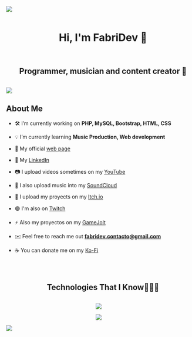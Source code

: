 
<!--horizontal divider(gradiant)-->
<img src="https://user-images.githubusercontent.com/73097560/115834477-dbab4500-a447-11eb-908a-139a6edaec5c.gif">

<!--h1 without bottom border-->
<div id="user-content-toc">
  <ul align="center">
    <summary><h1 style="display: inline-block">Hi, I'm FabriDev 👋</h1></summary>
  </ul>
</div>

<!--h2 without bottom border-->
<div id="user-content-toc">
  <ul align="center">
    <summary><h2 style="display: inline-block">Programmer, musician and content creator 🧉</h2></summary>
  </ul>
</div>
<img src="https://i.imgur.com/ELJWDzq.jpeg">

<!--Intro start-->
## About Me
- 🛠️ I’m currently working on **PHP, MySQL, Bootstrap, HTML, CSS**

- 💡 I’m currently learning **Music Production, Web development**

- 🔗 My official [web page](https://fabridev1.wordpress.com/)

- 🔵 My [LinkedIn](https://www.linkedin.com/in/fabrizio-fiorentino-galv%C3%A1n-51ba482a5/)

- 📷 I upload videos sometimes on my [YouTube](https://www.youtube.com/channel/UCrjx2KlK3FJIRNzMkoBCjGA)

- 🎵 I also upload music into my [SoundCloud](https://soundcloud.com/fabri-dev)

- 🏪 I upload my proyects on my [Itch.io](https://fabridev.itch.io/)

- 🟣 I'm also on [Twitch](https://www.twitch.tv/fabrior8)

- ⚡ Also my proyectos on my [GameJolt](https://gamejolt.com/@FabriDev)

- ✉️ Feel free to reach me out **fabridev.contacto@gmail.com**

- ☕ You can donate me on my [Ko-Fi](https://ko-fi.com/fabridev)
<br>
<!--Intro end-->

<!--h1 without bottom border-->
<div id="user-content-toc">
  <ul align="center">
    <summary><h2 style="display: inline-block">Technologies That I Know👨🏻‍💻</h2></summary>
  </ul>
</div>
<!--tech stack icons-->
<p align="center">
  <a href="https://skillicons.dev">
    <img src="https://skillicons.dev/icons?i=git,github,ableton,androidstudio,atom,blender,bootstrap,cs,cpp,css,discord,bots,gamemakerstudio,godot,html,java,js,kotlin,linux,mysql,notion,php,ps,py,robloxstudio,stackoverflow,ubuntu,unity,unreal,visualstudio,vscode,windows,wordpress&perline=11" />
  </a>
</p>



<!--profile visit count-->
<div align="center">
  
[![](https://visitcount.itsvg.in/api?id=FabriDev&label=Profile%20Views&color=12&icon=1&pretty=true)](https://visitcount.itsvg.in)
  
</div>
<!--horizontal divider(gradiant)-->
<img src="https://user-images.githubusercontent.com/73097560/115834477-dbab4500-a447-11eb-908a-139a6edaec5c.gif">
